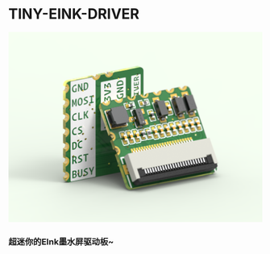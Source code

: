 # TINY-EINK-DRIVER
![](https://github.com/Forairaaaaa/TINY-EINK-DRIVER/blob/main/3.Pics/keyshot.15.4.3.png?raw=true)

### 超迷你的EInk墨水屏驱动板~


